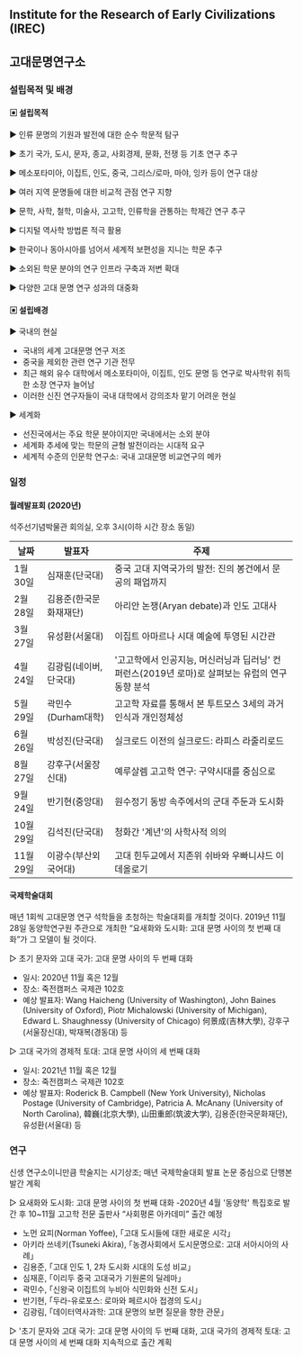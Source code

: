 ## Institute for the Research of Early Civilizations (IREC)
## 고대문명연구소


### 설립목적 및 배경

#### ▣ 설립목적
▶ 인류 문명의 기원과 발전에 대한 순수 학문적 탐구

▶ 초기 국가, 도시, 문자, 종교, 사회경제, 문화, 전쟁 등 기초 연구 추구

▶ 메소포타미아, 이집트, 인도, 중국, 그리스/로마, 마야, 잉카 등이 연구 대상

▶ 여러 지역 문명들에 대한 비교적 관점 연구 지향

▶ 문학, 사학, 철학, 미술사, 고고학, 인류학을 관통하는 학제간 연구 추구

▶ 디지털 역사학 방법론 적극 활용

▶ 한국이나 동아시아를 넘어서 세계적 보편성을 지니는 학문 추구

▶ 소외된 학문 분야의 연구 인프라 구축과 저변 확대

▶ 다양한 고대 문명 연구 성과의 대중화  


#### ▣ 설립배경
▶ 국내의 현실
  - 국내의 세계 고대문명 연구 저조
  - 중국을 제외한 관련 연구 기관 전무
  - 최근 해외 유수 대학에서 메소포타미아, 이집트, 인도 문명 등 연구로 박사학위 취득한 소장 연구자 늘어남
  - 이러한 신진 연구자들이 국내 대학에서 강의조차 맡기 어려운 현실
  
▶ 세계화
  - 선진국에서는 주요 학문 분야이지만 국내에서는 소외 분야
  - 세계화 추세에 맞는 학문의 균형 발전이라는 시대적 요구
  - 세계적 수준의 인문학 연구소: 국내 고대문명 비교연구의 메카


### 일정 
#### 월례발표회 (2020년)
석주선기념박물관 회의실, 오후 3시(이하 시간 장소 동일)

날짜 | 발표자 | 주제
--- | ---- | ---
1월 30일 | 심재훈(단국대) | 중국 고대 지역국가의 발전: 진의 봉건에서 문공의 패업까지
2월 28일 | 김용준(한국문화재재단) | 아리안 논쟁(Aryan debate)과 인도 고대사
3월 27일 | 유성환(서울대) | 이집트 아마르나 시대 예술에 투영된 시간관
4월 24일 | 김광림(네이버, 단국대) | '고고학에서 인공지능, 머신러닝과 딥러닝' 컨퍼런스(2019년 로마)로 살펴보는 유럽의 연구 동향 분석 
5월 29일 | 곽민수(Durham대학) | 고고학 자료를 통해서 본 투트모스 3세의 과거 인식과 개인정체성
6월 26일 | 박성진(단국대) | 실크로드 이전의 실크로드: 라피스 라줄리로드
8월 27일 | 강후구(서울장신대) | 예루살렘 고고학 연구: 구약시대를 중심으로
9월 24일 | 반기현(중앙대) | 원수정기 동방 속주에서의 군대 주둔과 도시화
10월 29일 | 김석진(단국대) | 청화간 '계년'의 사학사적 의의
11월 29일 | 이광수(부산외국어대) | 고대 힌두교에서 지존위 쉬바와 우빠니샤드 이데올로기

#### 국제학술대회
매년 1회씩 고대문명 연구 석학들을 초청하는 학술대회를 개최할 것이다. 2019년 11월 28일 동양학연구원 주관으로 개최한 “요새화와 도시화: 고대 문명 사이의 첫 번째 대화”가 그 모델이 될 것이다.

▷ 초기 문자와 고대 국가: 고대 문명 사이의 두 번째 대화 
  - 일시: 2020년 11월 혹은 12월
  - 장소: 죽전캠퍼스 국제관 102호
  - 예상 발표자: Wang Haicheng (University of Washington), John Baines (University of Oxford), Piotr Michalowski (University of Michigan), Edward L. Shaughnessy (University of Chicago) 何景成(吉林大學), 강후구(서울장신대), 박재복(경동대) 등  

▷ 고대 국가의 경제적 토대: 고대 문명 사이의 세 번째 대화 
  - 일시: 2021년 11월 혹은 12월
  - 장소: 죽전캠퍼스 국제관 102호
  - 예상 발표자: Roderick B. Campbell (New York University), Nicholas Postage (University of Cambridge), Patricia A. McAnany (University of North Carolina), 韓巍(北京大學), 山田重郎(筑波大学), 김용준(한국문화재단), 유성환(서울대) 등 

### 연구
신생 연구소이니만큼 학술지는 시기상조; 매년 국제학술대회 발표 논문 중심으로 단행본 발간 계획

▷ 요새화와 도시화: 고대 문명 사이의 첫 번째 대화
-2020년 4월 '동양학' 특집호로 발간 후 10~11월 고고학 전문 출판사 “사회평론 아카데미” 출간 예정
  * 노먼 요피(Norman Yoffee), ｢고대 도시들에 대한 새로운 시각｣
  * 아키라 쓰네키(Tsuneki Akira), ｢농경사회에서 도시문명으로: 고대 서아시아의 사례｣
  * 김용준, ｢고대 인도 1, 2차 도시화 시대의 도성 비교｣
  * 심재훈, ｢이리두 중국 고대국가 기원론의 딜레마｣
  * 곽민수, ｢신왕국 이집트의 누비아 식민화와 신전 도시｣
  * 반기현, ｢두라-유로포스: 로마와 페르시아 접경의 도시｣
  * 김광림, ｢데이터역사과학: 고대 문명의 보편 질문을 향한 관문｣

▷ '초기 문자와 고대 국가: 고대 문명 사이의 두 번째 대화, 고대 국가의 경제적 토대: 고대 문명 사이의 세 번째 대화 지속적으로 출간 계획
